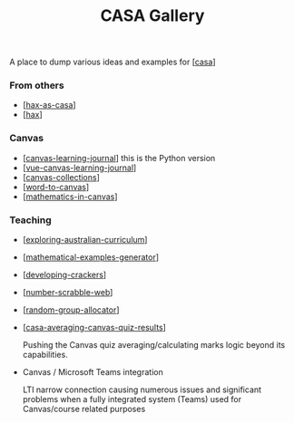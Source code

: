 ﻿---
backlinks:
- title: Contextually Appropriate Scaffolding Assemblages (CASA)
  url: /memex/sense/CASA/casa.html
- title: 'Average Canvas quiz results '
  url: /memex/sense/CASA/casa-averaging-canvas-quiz-results.html
tags:
- casa
title: CASA Gallery
type: note
---
A place to dump various ideas and examples for [[casa]]

### From others

- [[hax-as-casa]]
- [[hax]]

### Canvas

- [[canvas-learning-journal]] this is the Python version
- [[vue-canvas-learning-journal]]
- [[canvas-collections]]
- [[word-to-canvas]]
- [[mathematics-in-canvas]]

### Teaching

- [[exploring-australian-curriculum]]
- [[mathematical-examples-generator]]
- [[developing-crackers]]
- [[number-scrabble-web]]
- [[random-group-allocator]]
- [[casa-averaging-canvas-quiz-results]]

    Pushing the Canvas quiz averaging/calculating marks logic beyond its capabilities.

- Canvas / Microsoft Teams integration

    LTI narrow connection causing numerous issues and significant problems when a fully integrated system (Teams) used for Canvas/course related purposes


[//begin]: # "Autogenerated link references for markdown compatibility"
[casa]: casa "Contextually Appropriate Scaffolding Assemblages (CASA)"
[hax-as-casa]: CASA/hax-as-casa "H-A-X as CASA?"
[hax]: CASA/hax "HAX "
[canvas-learning-journal]: CASA/canvas-learning-journal "Canvas Learning Journal"
[vue-canvas-learning-journal]: vue-canvas-learning-journal "Canvas Learning Journal - Vue implementation"
[canvas-collections]: CASA/canvas-collections "Canvas Collections"
[word-to-canvas]: CASA/word-to-canvas "Word to Canvas"
[mathematics-in-canvas]: mathematics-in-canvas "Mathematics in Canvas"
[exploring-australian-curriculum]: ../Python/exploring-australian-curriculum "Exploring australian curriculum"
[mathematical-examples-generator]: mathematical-examples-generator "Mathematical Examples Generator"
[developing-crackers]: ../Python/developing-crackers "Developing Crackers"
[number-scrabble-web]: number-scrabble-web "Number Scrabble - web implementation"
[random-group-allocator]: random-group-allocator "Random Group Allocator"
[casa-averaging-canvas-quiz-results]: casa-averaging-canvas-quiz-results "Average Canvas quiz results "
[//end]: # "Autogenerated link references"